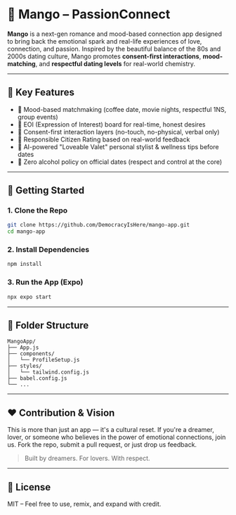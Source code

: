 # 🥭 Mango – PassionConnect

**Mango** is a next-gen romance and mood-based connection app designed to bring back the emotional spark and real-life experiences of love, connection, and passion. Inspired by the beautiful balance of the 80s and 2000s dating culture, Mango promotes **consent-first interactions**, **mood-matching**, and **respectful dating levels** for real-world chemistry.

---

## 🌟 Key Features

- 🌈 Mood-based matchmaking (coffee date, movie nights, respectful 1NS, group events)
- 💬 EOI (Expression of Interest) board for real-time, honest desires
- 🧘 Consent-first interaction layers (no-touch, no-physical, verbal only)
- 🏅 Responsible Citizen Rating based on real-world feedback
- 👗 AI-powered "Loveable Valet" personal stylist & wellness tips before dates
- 🛑 Zero alcohol policy on official dates (respect and control at the core)

---

## 🚀 Getting Started

### 1. Clone the Repo

```bash
git clone https://github.com/DemocracyIsHere/mango-app.git
cd mango-app
```

### 2. Install Dependencies

```bash
npm install
```

### 3. Run the App (Expo)

```bash
npx expo start
```

---

## 📁 Folder Structure

```
MangoApp/
├── App.js
├── components/
│   └── ProfileSetup.js
├── styles/
│   └── tailwind.config.js
├── babel.config.js
└── ...
```

---

## ❤️ Contribution & Vision

This is more than just an app — it's a cultural reset. If you're a dreamer, lover, or someone who believes in the power of emotional connections, join us. Fork the repo, submit a pull request, or just drop us feedback.

> Built by dreamers. For lovers. With respect.

---

## 📜 License

MIT – Feel free to use, remix, and expand with credit.
